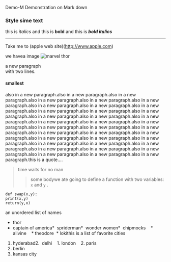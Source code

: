  Demo-M
 Demonstration on Mark down  
### Style sime text
this is *italics* and this is __bold__
and this is ***bold italics***

--------

Take me to (apple web site)(http://www.apple.com)

we havea image ![marvel thor](01thor.jpg)



a new paragraph<br>with two lines.
#### smallest
also in a new paragraph.also in a new paragraph.also in a new paragraph.also in a new paragraph.also in a new paragraph.also in a new paragraph.also in a new paragraph.also in a new paragraph.also in a new paragraph.also in a new paragraph.also in a new paragraph.also in a new paragraph.also in a new paragraph.also in a new paragraph.also in a new paragraph.also in a new paragraph.also in a new paragraph.also in a new paragraph.also in a new paragraph.also in a new paragraph.also in a new paragraph.also in a new paragraph.also in a new paragraph.also in a new paragraph.also in a new paragraph.also in a new paragraph.also in a new paragraph.also in a new paragraph.also in a new paragraph.also in a new paragraph.also in a new paragraph.also in a new paragraph.also in a new paragraph.also in a new paragraph.also in a new paragraph.also in a new paragraph.this is a quote....
> time waits for no man
> > some bodywe ate going to define a function with two variables: `x` and `y` .
```
def swap(x,y):
print(x,y)
return(y,x)
```
an unordered list of names
* thor
* captain of america*  spriderman*  wonder women*  chipmocks    * alivine    * theodore  * lokithis is a list of favorite cities
1. hyderabad2.  delhi    1. london    2. paris
3. berlin
4. kansas city
